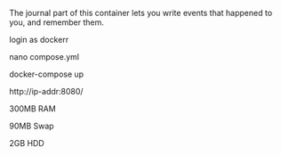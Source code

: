 The journal part of this container lets you write events that happened to you, and remember them.

login as dockerr

nano compose.yml

docker-compose up

http://ip-addr:8080/

300MB RAM

90MB Swap

2GB HDD
